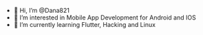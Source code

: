 - 👋 Hi, I’m @Dana821
- 👀 I’m interested in Mobile App Development for Android and IOS
- 🌱 I’m currently learning Flutter, Hacking and Linux

<!---
Dana821/Dana821 is a ✨ special ✨ repository because its `README.md` (this file) appears on your GitHub profile.
You can click the Preview link to take a look at your changes.
--->
